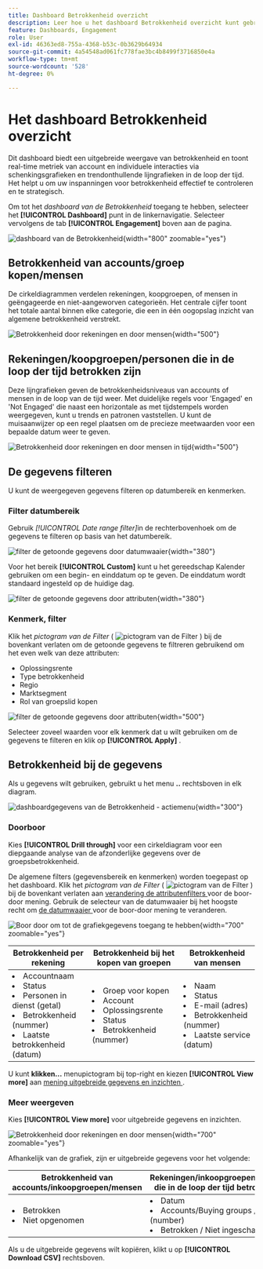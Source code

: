 ```yaml
---
title: Dashboard Betrokkenheid overzicht
description: Leer hoe u het dashboard Betrokkenheid overzicht kunt gebruiken om uw betrokkenheidsinspanningen te controleren.
feature: Dashboards, Engagement
role: User
exl-id: 46363ed8-755a-4368-b53c-0b3629b64934
source-git-commit: 4a54548ad061fc778fae3bc4b8499f3716850e4a
workflow-type: tm+mt
source-wordcount: '528'
ht-degree: 0%

---
```


# Het dashboard Betrokkenheid overzicht

Dit dashboard biedt een uitgebreide weergave van betrokkenheid en toont real-time metriek van account en individuele interacties via schenkingsgrafieken en trendonthullende lijngrafieken in de loop der tijd. Het helpt u om uw inspanningen voor betrokkenheid effectief te controleren en te strategisch.

Om tot het _dashboard van de Betrokkenheid_ toegang te hebben, selecteer het **[!UICONTROL Dashboard]** punt in de linkernavigatie. Selecteer vervolgens de tab **[!UICONTROL Engagement]** boven aan de pagina.

<!-- To generate a shareable PDF of your current view, click **[!UICONTROL Export]** at the top-right corner of the page. To engage with the data, use the action menu in the top-right corner. -->

![ dashboard van de Betrokkenheid ](./assets/engagement-dashboard.png){width="800" zoomable="yes"}

## Betrokkenheid van accounts/groep kopen/mensen

De cirkeldiagrammen verdelen rekeningen, koopgroepen, of mensen in geëngageerde en niet-aangeworven categorieën. Het centrale cijfer toont het totale aantal binnen elke categorie, die een in één oogopslag inzicht van algemene betrokkenheid verstrekt.

![ Betrokkenheid door rekeningen en door mensen ](assets/engagement-accounts.png){width="500"}

## Rekeningen/koopgroepen/personen die in de loop der tijd betrokken zijn

Deze lijngrafieken geven de betrokkenheidsniveaus van accounts of mensen in de loop van de tijd weer. Met duidelijke regels voor &#39;Engaged&#39; en &#39;Not Engaged&#39; die naast een horizontale as met tijdstempels worden weergegeven, kunt u trends en patronen vaststellen. U kunt de muisaanwijzer op een regel plaatsen om de precieze meetwaarden voor een bepaalde datum weer te geven.

![ Betrokkenheid door rekeningen en door mensen in tijd ](assets/engagement-accounts-over-time.png){width="500"}

## De gegevens filteren

U kunt de weergegeven gegevens filteren op datumbereik en kenmerken.

### Filter datumbereik

Gebruik _[!UICONTROL Date range filter]_&#x200B;in de rechterbovenhoek om de gegevens te filteren op basis van het datumbereik.

![ filter de getoonde gegevens door datumwaaier ](./assets/engagement-date-filter.png){width="380"}

Voor het bereik **[!UICONTROL Custom]** kunt u het gereedschap Kalender gebruiken om een begin- en einddatum op te geven. De einddatum wordt standaard ingesteld op de huidige dag.

![ filter de getoonde gegevens door attributen ](./assets/engagement-date-filter-custom.png){width="380"}

### Kenmerk, filter

Klik het _pictogram van de Filter_ ( ![ pictogram van de Filter ](../assets/do-not-localize/icon-filter.svg) ) bij de bovenkant verlaten om de getoonde gegevens te filtreren gebruikend om het even welk van deze attributen:

* Oplossingsrente
* Type betrokkenheid
* Regio
* Marktsegment
* Rol van groepslid kopen

![ filter de getoonde gegevens door attributen ](./assets/engagement-dashboard-filters.png){width="500"}

Selecteer zoveel waarden voor elk kenmerk dat u wilt gebruiken om de gegevens te filteren en klik op **[!UICONTROL Apply]** .

## Betrokkenheid bij de gegevens

Als u gegevens wilt gebruiken, gebruikt u het menu **..** rechtsboven in elk diagram.

![ dashboardgegevens van de Betrokkenheid - actiemenu ](assets/engagement-action-menu.png){width="300"}

### Doorboor

Kies **[!UICONTROL Drill through]** voor een cirkeldiagram voor een diepgaande analyse van de afzonderlijke gegevens over de groepsbetrokkenheid.

De algemene filters (gegevensbereik en kenmerken) worden toegepast op het dashboard. Klik het _pictogram van de Filter_ ( ![ pictogram van de Filter ](../assets/do-not-localize/icon-filter.svg) ) bij de bovenkant verlaten aan [ verandering de attributenfilters ](#filter-the-data) voor de boor-door mening. Gebruik de selecteur van de datumwaaier bij het hoogste recht om [ de datumwaaier ](#date-range-filter) voor de boor-door mening te veranderen.

![ Boor door om tot de grafiekgegevens toegang te hebben ](./assets/engagement-buying-groups-drill-through.png){width="700" zoomable="yes"}

| Betrokkenheid per rekening | Betrokkenheid bij het kopen van groepen | Betrokkenheid van mensen |
| ---------------------- | --------------------------- | -------------------- |
| <li>Accountnaam <li>Status <li>Personen in dienst (getal)<li>Betrokkenheid (nummer) <li>Laatste betrokkenheid (datum) | <li>Groep voor kopen <li>Account <li>Oplossingsrente <li>Status <li>Betrokkenheid (nummer) | <li>Naam <li>Status <li>E-mail (adres) <li>Betrokkenheid (nummer) <li>Laatste service (datum) |

U kunt **klikken...** menupictogram bij top-right en kiezen **[!UICONTROL View more]** aan [ mening uitgebreide gegevens en inzichten ](#view-more).

### Meer weergeven

Kies **[!UICONTROL View more]** voor uitgebreide gegevens en inzichten.

![ Betrokkenheid door rekeningen en door mensen ](./assets/engagement-buying-groups-time-view-more.png){width="700" zoomable="yes"}

Afhankelijk van de grafiek, zijn er uitgebreide gegevens voor het volgende:

| Betrokkenheid van accounts/inkoopgroepen/mensen | Rekeningen/inkoopgroepen/personen die in de loop der tijd betrokken zijn |
| ----------------------------------------------- | -------------------------------------------------- | 
| <li>Betrokken <li>Niet opgenomen | <li>Datum <li>Accounts/Buying groups / People (number) <li>Betrokken / Niet ingeschakeld |

Als u de uitgebreide gegevens wilt kopiëren, klikt u op **[!UICONTROL Download CSV]** rechtsboven.
